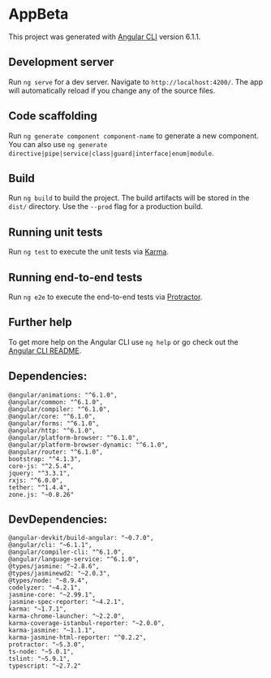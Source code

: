 # AppBeta

This project was generated with [Angular CLI](https://github.com/angular/angular-cli) version 6.1.1.

## Development server

Run `ng serve` for a dev server. Navigate to `http://localhost:4200/`. The app will automatically reload if you change any of the source files.

## Code scaffolding

Run `ng generate component component-name` to generate a new component. You can also use `ng generate directive|pipe|service|class|guard|interface|enum|module`.

## Build

Run `ng build` to build the project. The build artifacts will be stored in the `dist/` directory. Use the `--prod` flag for a production build.

## Running unit tests

Run `ng test` to execute the unit tests via [Karma](https://karma-runner.github.io).

## Running end-to-end tests

Run `ng e2e` to execute the end-to-end tests via [Protractor](http://www.protractortest.org/).

## Further help

To get more help on the Angular CLI use `ng help` or go check out the [Angular CLI README](https://github.com/angular/angular-cli/blob/master/README.md).

## Dependencies:

    @angular/animations: "^6.1.0",
    @angular/common: "^6.1.0",
    @angular/compiler: "^6.1.0",
    @angular/core: "^6.1.0",
    @angular/forms: "^6.1.0",
    @angular/http: "^6.1.0",
    @angular/platform-browser: "^6.1.0",
    @angular/platform-browser-dynamic: "^6.1.0",
    @angular/router: "^6.1.0",
    bootstrap: "^4.1.3",
    core-js: "^2.5.4",
    jquery: "^3.3.1",
    rxjs: "^6.0.0",
    tether: "^1.4.4",
    zone.js: "~0.8.26"

## DevDependencies: 

    @angular-devkit/build-angular: "~0.7.0",
    @angular/cli: "~6.1.1",
    @angular/compiler-cli: "^6.1.0",
    @angular/language-service: "^6.1.0",
    @types/jasmine: "~2.8.6",
    @types/jasminewd2: "~2.0.3",
    @types/node: "~8.9.4",
    codelyzer: "~4.2.1",
    jasmine-core: "~2.99.1",
    jasmine-spec-reporter: "~4.2.1",
    karma: "~1.7.1",
    karma-chrome-launcher: "~2.2.0",
    karma-coverage-istanbul-reporter: "~2.0.0",
    karma-jasmine: "~1.1.1",
    karma-jasmine-html-reporter: "^0.2.2",
    protractor: "~5.3.0",
    ts-node: "~5.0.1",
    tslint: "~5.9.1",
    typescript: "~2.7.2"

 
